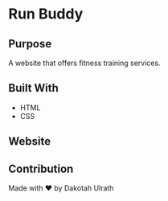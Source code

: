 # Run Buddy

## Purpose
A website that offers fitness training services.

## Built With
* HTML
* CSS

## Website


## Contribution
Made with ❤️ by Dakotah Ulrath
